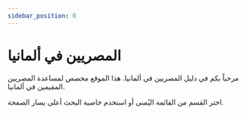 ```yaml
---
sidebar_position: 0
---
```


# المصريين في ألمانيا

مرحباً بكم في دليل المصريين في ألمانيا. هذا الموقع مخصص لمساعدة المصريين المقيمين في ألمانيا.

اختر القسم من القائمة اليُمنى أو استخدم خاصية البحث أعلى يسار الصفحة.
